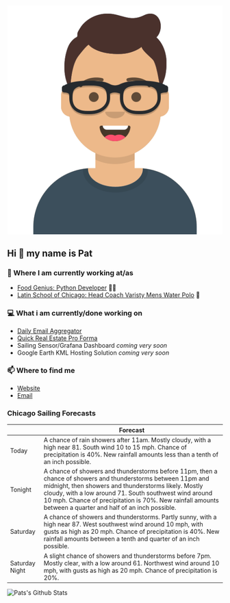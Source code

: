 [![Social banner for p-j-falconer](https://raw.githubusercontent.com/P-J-FALCONER/P-J-FALCONER/master/assets/avataaars.svg)](https://patfalconer.com/)
## Hi :wave: my name is Pat

### 💼 Where I am currently working at/as
- [Food Genius: Python Developer](https://getfoodgenius.com/) 🍔🐍
- [Latin School of Chicago: Head Coach Varisty Mens Water Polo](https://www.latinschool.org/) 🤽


### 💻 What i am currently/done working on
 - [Daily Email Aggregator](https://github.com/P-J-FALCONER/dott_daily_mail)
 - [Quick Real Estate Pro Forma](https://github.com/P-J-FALCONER/henry)
 - Sailing Sensor/Grafana Dashboard *coming very soon*
 - Google Earth KML Hosting Solution *coming very soon*

### 📫 Where to find me
 - [Website](https://patfalconer.com/)
 - [Email](mailto:patrick.j.falconer@gmail.com)


### Chicago Sailing Forecasts
|   | Forecast  |
|---|---|
| Today | A chance of rain showers after 11am. Mostly cloudy, with a high near 81. South wind 10 to 15 mph. Chance of precipitation is 40%. New rainfall amounts less than a tenth of an inch possible. |
| Tonight | A chance of showers and thunderstorms before 11pm, then a chance of showers and thunderstorms between 11pm and midnight, then showers and thunderstorms likely. Mostly cloudy, with a low around 71. South southwest wind around 10 mph. Chance of precipitation is 70%. New rainfall amounts between a quarter and half of an inch possible. |
| Saturday | A chance of showers and thunderstorms. Partly sunny, with a high near 87. West southwest wind around 10 mph, with gusts as high as 20 mph. Chance of precipitation is 40%. New rainfall amounts between a tenth and quarter of an inch possible. |
| Saturday Night | A slight chance of showers and thunderstorms before 7pm. Mostly clear, with a low around 61. Northwest wind around 10 mph, with gusts as high as 20 mph. Chance of precipitation is 20%. |

![Pats's Github Stats](https://github-readme-stats.vercel.app/api?username=p-j-falconer&show_icons=true&theme=radical)
